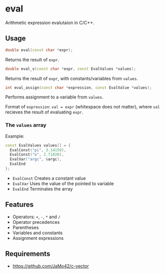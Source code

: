 # eval

Arithmetic expression evalutaion in C/C++.

## Usage

```cpp
double eval(const char *expr);
```

Returns the result of `expr`.

```cpp
double eval_v(const char *expr, const EvalValues *values);
```

Returns the result of `expr`, with constants/variables from `values`.

```cpp
int eval_assign(const char *expression, const EvalValue *values);
```

Performs assignment to a variable from `values`.

Format of `expression`: `val = expr` (whitespace does not matter), where `val` recieves the result of evaluating `expr`.

### The `values` array

Example:

```cpp
const EvalValues values[] = {
  EvalConst("pi", 3.14159),
  EvalConst("e", 2.71828),
  EvalVar("argc", &argc),
  EvalEnd
};
```

- `EvalConst` Creates a constant value
- `EvalVar` Uses the value of the pointed to variable
- `EvalEnd` Terminates the array

## Features

- Operators: `+`, `-`, `*` and `/`
- Operator precedences
- Parentheses
- Variables and constants
- Assignment expressions

## Requirements

- https://github.com/JaMo42/c-vector
